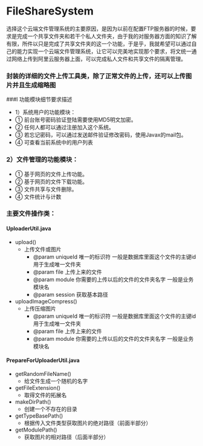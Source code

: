 # FileShareSystem
选择这个云端文件管理系统的主要原因，是因为以前在配置FTP服务器的时候，要求是完成一个共享文件夹和若干个私人文件夹，由于我的对服务器方面的知识了解有限，所件以只是完成了共享文件夹的这一个功能，于是乎，我就希望可以通过自己的能力实现一个云端文件管理系统，让它可以完美地实现那个要求，将文统一通过网络上传到阿里云服务器上面，可以完成私人文件和共享文件的隔离管理。
### 封装的详细的文件上传工具类，除了正常文件的上传，还可以上传图片并且生成缩略图
###Ⅰ 功能模块细节要求描述
- 1）系统用户的功能模块：
- ① 前台账号密码验证登陆需要使用MD5明文加密。
- ② 任何人都可以通过注册加入这个系统。
- ③ 若忘记密码，可以通过发送邮件验证修改密码，使用Javax的mail包。
- ④ 可查看当前系统中的用户列表
### 2）文件管理的功能模块：
- ① 基于网页的文件上传功能。
- ② 基于网页的文件下载功能。
- ③ 文件共享与文件删除。
- ④ 文件统计与计数

### 主要文件操作类：
#### UploaderUtil.java
- upload()
  - 上传文件或图片
     * @param uniqueId 唯一的标识符 一般是数据库里面这个文件的主键id 用于生成唯一文件夹
     * @param file 上传上来的文件
     * @param module 你需要的上传以后的文件的文件夹名字 一般是业务模块名
     * @param session  获取基本路径
- uploadImageCompress()
  - 上传压缩图片
     * @param uniqueId 唯一的标识符 一般是数据库里面这个文件的主键id 用于生成唯一文件夹
     * @param file 上传上来的文件
     * @param module 你需要的上传以后的文件的文件夹名字 一般是业务模块名
#### PrepareForUploaderUtil.java
- getRandomFileName()
  - 给文件生成一个随机的名字
- getFileExtension()
  - 取得文件的拓展名
- makeDirPath()
  - 创建一个不存在的目录
- getTypeBasePath()
  - 根据传入文件类型获取图片的绝对路径（前面半部分）
- getModulePath()
  - 获取图片的相对路径（后面半部分）
